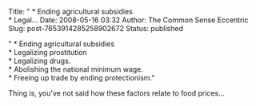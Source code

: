 Title: "   * Ending agricultural subsidies<br>    * Legal...
Date: 2008-05-16 03:32
Author: The Common Sense Eccentric
Slug: post-7653914285258902672
Status: published

" \* Ending agricultural subsidies  
\* Legalizing prostitution  
\* Legalizing drugs.  
\* Abolishing the national minimum wage.  
\* Freeing up trade by ending protectionism."  
  
Thing is, you've not said how these factors relate to food prices...
